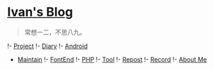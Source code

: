 # [Ivan's Blog](.)

> 常想一二，不思八九。

!- [Project](application/index.md)
!- [Diary](Diary/index.md)
!- [Android](Android/index.md)
- [Maintain](Maintain/index.md)
!- [FontEnd](Javascript/index.md)
!- [PHP](PHP/index.md)
!- [Tool](Tool/index.md)
!- [Repost](repost/index.md)
!- [Record](Record.md)
!- [About Me](aboutme.md)


